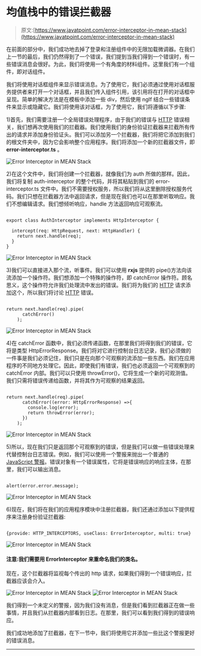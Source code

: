 # 均值栈中的错误拦截器

> 原文:[https://www.javatpoint.com/error-interceptor-in-mean-stack](https://www.javatpoint.com/error-interceptor-in-mean-stack)

在前面的部分中，我们成功地去掉了登录和注册组件中的无限加载微调器。在我们上一节的最后，我们仍然得到了一个错误，我们提到当我们得到一个错误时，有一些错误消息会很好。为此，我们将使用一个有角度的材料组件。这里我们有一个组件，即对话组件。

我们将使用对话框组件来显示错误消息。为了使用它，我们必须通过使用对话框服务提供者来打开一个对话框，并且我们传入组件引用，该引用将在打开的对话框中呈现。简单的解决方法是在模板中添加一些 div，然后使用 ngIf 结合一些错误条件来显示或隐藏它。我们将使用该对话框，为了使用它，我们将遵循以下步骤:

1)首先，我们需要注册一个全局错误处理程序，由于我们的错误与 [HTTP](https://www.javatpoint.com/computer-network-http) 错误相关，我们想再次使用我们的拦截器。我们使用我们的身份验证拦截器来拦截所有传出的请求并添加身份验证头。我们可以添加另一个拦截器，我们将把它添加到我们的根文件夹中，因为它会影响整个应用程序。我们将添加一个新的拦截器文件，即 **error-interceptor.ts** 。

![Error Interceptor in MEAN Stack](../Images/9da950b0857c56f31ec3302dfa9aefc8.png)

2)在这个文件中，我们将创建一个拦截器，就像我们为 auth 所做的那样。因此，我们将复制 auth-interceptor 的整个代码，并将其粘贴到我们的 error-interceptor.ts 文件中。我们不需要授权服务，所以我们将从这里删除授权服务代码。我们只想在拦截器方法中返回请求，但是现在我们也可以在那里听取响应。我们不想编辑请求。我们想倾听响应，handle 方法返回响应可观察流。

```

export class AuthInterceptor implements HttpInterceptor {

  intercept(req: HttpRequest, next: HttpHandler) {
    return next.handle(req);
  }
} 
```

![Error Interceptor in MEAN Stack](../Images/2e4543a83759becc959871516c7a93a4.png)

3)我们可以直接进入那个流，听事件。我们可以使用 **rxjs** 提供的 pipe()方法向该流添加一个操作符。我们想添加一个特殊的操作符，即 catchError 操作符。顾名思义，这个操作符允许我们处理流中发出的错误。我们将为我们的 [HTTP](https://www.javatpoint.com/http) 请求添加这个，所以我们将讨论 [HTTP](https://www.javatpoint.com/http-tutorial) 错误。

```

return next.handle(req).pipe(
      catchError()
    );

```

![Error Interceptor in MEAN Stack](../Images/0a96613cf01b8730efc730c1aedd1115.png)

4)在 catchError 函数中，我们必须传递函数，在那里我们将得到我们的错误，它将是类型 HttpErrorResponse。我们将对它进行控制台日志记录，我们必须做的一件事是我们必须记住，我们只是在向那个可观察的流添加一些东西。我们在应用程序的不同地方处理它。因此，即使我们有错误，我们也必须返回一个可观察到的 catchError 内部。我们可以只使用 throwError()，它将生成一个新的可观测值。我们只需将错误传递给函数，并将其作为可观察的结果返回。

```

return next.handle(req).pipe(
      catchError((error: HttpErrorResponse) =>{
        console.log(error);
        return throwError(error);
      })
    );

```

![Error Interceptor in MEAN Stack](../Images/f9cc7b88642f9dc33741ebbe1157d723.png)

5)所以，现在我们只是返回那个可观察到的错误，但是我们可以做一些错误处理来代替控制台日志错误。例如，我们可以使用一个警报来抛出一个普通的 [JavaScript 警报](https://www.javatpoint.com/javascript-alert)。错误对象有一个错误属性，它将是错误响应的响应主体，在那里，我们可以输出消息。

```

alert(error.error.message);

```

![Error Interceptor in MEAN Stack](../Images/1f6f39a0099de1ddab64bab6e030ec41.png)

6)现在，我们将在我们的应用程序模块中注册拦截器，我们还通过添加以下提供程序来注册身份验证拦截器:

```

{provide: HTTP_INTERCEPTORS, useClass: ErrorInterceptor, multi: true}

```

![Error Interceptor in MEAN Stack](../Images/0a5866b70acf8979e6fd12354d6374b8.png)

#### 注意:我们需要用 ErrorInterceptor 来重命名我们的类名。

现在，这个拦截器将监视每个传出的 http 请求，如果我们得到一个错误响应，拦截器应该会介入。

![Error Interceptor in MEAN Stack](../Images/b064ee320a96c8b6644499d9ef52d69a.png)
![Error Interceptor in MEAN Stack](../Images/1bddae9352bf98bbe9b8021be1d60d53.png)

我们得到一个未定义的警报，因为我们没有消息，但是我们看到拦截器正在做一些事情，并且我们从拦截器内部看到日志。在那里，我们可以看到我们得到的错误响应。

我们成功地添加了拦截器，在下一节中，我们将使用它并添加一些比这个警报更好的错误消息。

* * *
